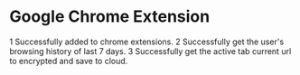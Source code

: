 # Google Chrome Extension

1 Successfully added to chrome extensions.
2 Successfully get the user's browsing history of last 7 days.
3 Successfully get the active tab current url to encrypted and save to cloud.



